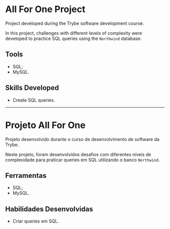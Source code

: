 # All For One Project

  Project developed during the Trybe software development course.

  In this project, challenges with different levels of complexity were developed to practice SQL queries using the `Northwind` database.



## Tools

  * SQL;
  * MySQL.


## Skills Developed

  * Create SQL queries.



------------------------------------



# Projeto All For One

  Projeto desenvolvido durante o curso de desenvolvimento de software da Trybe.

  Neste projeto, foram desenvolvidos desafios com diferentes níveis de complexidade para praticar queries em SQL utilizando o banco `Northwind`.



## Ferramentas

  * SQL;
  * MySQL.


## Habilidades Desenvolvidas

  * Criar queries em SQL.
 